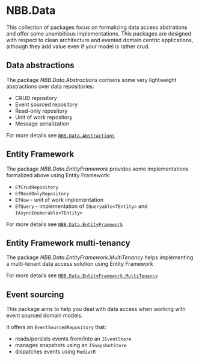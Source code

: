NBB.Data
===============
This collection of packages focus on formalizing data access abstrations and offer some unambitious implementations.
This packages are designed with respect to clean architecture and evented domain centric applications, although they add value even if your model is rather crud.

Data abstractions
----------------
The package *NBB.Data.Abstractions* contains some very lightweight abstractions over data repositories:
* CRUD repository
* Event sourced repository
* Read-only repository
* Unit of work repository
* Message serialization

For more details see [`NBB.Data.Abstractions`](.//NBB.Data.Abstractions#readme)

Entity Framework
----------------
The package *NBB.Data.EntityFramework* provides some implementations formalized above using Entity Framework:
* `EfCrudRepository`
* `EfReadOnlyRepository`
* `EfUow` - unit of work implementation
* `EfQuery` - implementation of `IQueryable<TEntity>` and `IAsyncEnumerable<TEntity>`

For more details see [`NBB.Data.EntityFramework`](./NBB.Data.EntityFramework#readme)

Entity Framework multi-tenancy
-----------------
The package *NBB.Data.EntityFramework.MultiTenancy* helps implementing a multi-tenant data access solution using Entity Framework

For more details see [`NBB.Data.EntityFramework.MultiTenancy`](./NBB.Data.EntityFramework.MultiTenancy#readme)

Event sourcing
-------------
This package aims to help you deal with data access when working with event sourced domain models.

It offers an `EventSourcedRepository` that:
* reads/persists events from/into an `IEventStore`
* manages snapshots using an `ISnapshotStore`
* dispatches events using `MediatR`